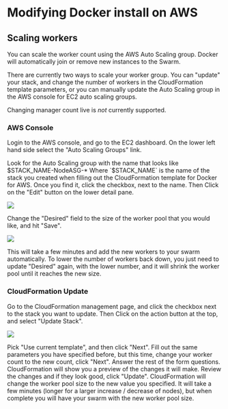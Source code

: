 <!--[metadata]>
+++
title = "Docker for AWS"
description = "Docker for AWS"
keywords = ["iaas, aws, azure"]
[menu.main]
identifier="docs-aws-scaling"
parent = "docs-aws"
name = "Scaling"
weight="200"
+++
<![end-metadata]-->

# Modifying Docker install on AWS

## Scaling workers

You can scale the worker count using the AWS Auto Scaling group. Docker will automatically join or remove new instances to the Swarm.

There are currently two ways to scale your worker group. You can "update" your stack, and change the number of workers in the CloudFormation template parameters, or you can manually update the Auto Scaling group in the AWS console for EC2 auto scaling groups.

Changing manager count live is _not_ currently supported.

### AWS Console
Login to the AWS console, and go to the EC2 dashboard. On the lower left hand side select the "Auto Scaling Groups" link.

Look for the Auto Scaling group with the name that looks like $STACK_NAME-NodeASG-* Where `$STACK_NAME` is the name of the stack you created when filling out the CloudFormation template for Docker for AWS. Once you find it, click the checkbox, next to the name. Then Click on the "Edit" button on the lower detail pane.

<img src="/img/aws/autoscale_update.png">

Change the "Desired" field to the size of the worker pool that you would like, and hit "Save".

<img src="/img/aws/autoscale_save.png">

This will take a few minutes and add the new workers to your swarm automatically. To lower the number of workers back down, you just need to update "Desired" again, with the lower number, and it will shrink the worker pool until it reaches the new size.

### CloudFormation Update
Go to the CloudFormation management page, and click the checkbox next to the stack you want to update. Then Click on the action button at the top, and select "Update Stack".

<img src="/img/aws/cloudformation_update.png">

Pick "Use current template", and then click "Next". Fill out the same parameters you have specified before, but this time, change your worker count to the new count, click "Next". Answer the rest of the form questions. CloudFormation will show you a preview of the changes it will make. Review the changes and if they look good, click "Update". CloudFormation will change the worker pool size to the new value you specified. It will take a few minutes (longer for a larger increase / decrease of nodes), but when complete you will have your swarm with the new worker pool size.
